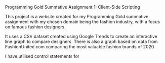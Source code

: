 Programming Gold Summative Assignment 1: Client-Side Scripting

This project is a website created for my Programming Gold summative assignment with my chosen domain being the fashion industry, with a focus on famous fashion designers.

It uses a CSV dataset created using Google Trends to create an interactive line graph to compare designers. There is also a graph based on data from FashionUnited.com comparing the most valuable fashion brands of 2020.

I have utilised control statements for
